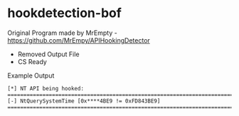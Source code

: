 # hookdetection-bof
Original Program made by MrEmpty - https://github.com/MrEmpy/APIHookingDetector
  - Removed Output File
  - CS Ready

Example Output 
```
[*] NT API being hooked:
=========================================================================================
[-] NtQuerySystemTime [0x****4BE9 != 0xFD843BE9]
=========================================================================================
```
